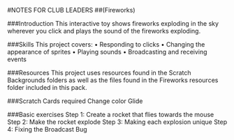 #NOTES FOR CLUB LEADERS
##(Fireworks)###IntroductionThis interactive toy shows fireworks exploding in the sky wherever you click and plays the sound of the fireworks exploding.###SkillsThis project covers:• Responding to clicks• Changing the appearance of sprites • Playing sounds• Broadcasting and receiving events###ResourcesThis project uses resources found in the Scratch Backgrounds folders as well as the files found in the Fireworks resources folder included in this pack.###Scratch Cards requiredChange color Glide###Basic exercisesStep 1: Create a rocket that flies towards the mouse Step 2: Make the rocket explodeStep 3: Making each explosion uniqueStep 4: Fixing the Broadcast Bug
